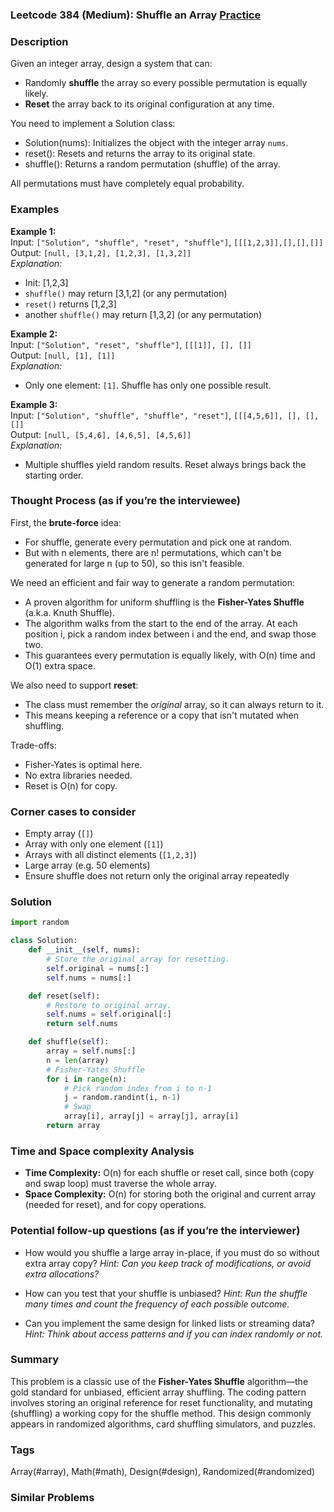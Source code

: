 ### Leetcode 384 (Medium): Shuffle an Array [Practice](https://leetcode.com/problems/shuffle-an-array)

### Description  
Given an integer array, design a system that can:
- Randomly **shuffle** the array so every possible permutation is equally likely.
- **Reset** the array back to its original configuration at any time.

You need to implement a Solution class:
- Solution(nums): Initializes the object with the integer array `nums`.
- reset(): Resets and returns the array to its original state.
- shuffle(): Returns a random permutation (shuffle) of the array.

All permutations must have completely equal probability.

### Examples  

**Example 1:**  
Input: `["Solution", "shuffle", "reset", "shuffle"]`, `[[[1,2,3]],[],[],[]]`  
Output: `[null, [3,1,2], [1,2,3], [1,3,2]]`  
*Explanation:*
- Init: [1,2,3]
- `shuffle()` may return [3,1,2] (or any permutation)
- `reset()` returns [1,2,3]
- another `shuffle()` may return [1,3,2] (or any permutation)

**Example 2:**  
Input: `["Solution", "reset", "shuffle"]`, `[[[1]], [], []]`  
Output: `[null, [1], [1]]`  
*Explanation:*
- Only one element: `[1]`. Shuffle has only one possible result.

**Example 3:**  
Input: `["Solution", "shuffle", "shuffle", "reset"]`, `[[[4,5,6]], [], [], []]`  
Output: `[null, [5,4,6], [4,6,5], [4,5,6]]`  
*Explanation:*
- Multiple shuffles yield random results. Reset always brings back the starting order.

### Thought Process (as if you’re the interviewee)  

First, the **brute-force** idea:  
- For shuffle, generate every permutation and pick one at random.  
- But with n elements, there are n! permutations, which can't be generated for large n (up to 50), so this isn't feasible.

We need an efficient and fair way to generate a random permutation:
- A proven algorithm for uniform shuffling is the **Fisher-Yates Shuffle** (a.k.a. Knuth Shuffle).
- The algorithm walks from the start to the end of the array. At each position i, pick a random index between i and the end, and swap those two.  
- This guarantees every permutation is equally likely, with O(n) time and O(1) extra space.

We also need to support **reset**:  
- The class must remember the _original_ array, so it can always return to it.
- This means keeping a reference or a copy that isn't mutated when shuffling.

Trade-offs:  
- Fisher-Yates is optimal here.  
- No extra libraries needed.
- Reset is O(n) for copy.

### Corner cases to consider  
- Empty array (`[]`)
- Array with only one element (`[1]`)
- Arrays with all distinct elements (`[1,2,3]`)
- Large array (e.g. 50 elements)
- Ensure shuffle does not return only the original array repeatedly

### Solution

```python
import random

class Solution:
    def __init__(self, nums):
        # Store the original array for resetting.
        self.original = nums[:]
        self.nums = nums[:]

    def reset(self):
        # Restore to original array.
        self.nums = self.original[:]
        return self.nums

    def shuffle(self):
        array = self.nums[:]
        n = len(array)
        # Fisher-Yates Shuffle
        for i in range(n):
            # Pick random index from i to n-1
            j = random.randint(i, n-1)
            # Swap
            array[i], array[j] = array[j], array[i]
        return array
```

### Time and Space complexity Analysis  

- **Time Complexity:** O(n) for each shuffle or reset call, since both (copy and swap loop) must traverse the whole array.
- **Space Complexity:** O(n) for storing both the original and current array (needed for reset), and for copy operations.

### Potential follow-up questions (as if you’re the interviewer)  

- How would you shuffle a large array in-place, if you must do so without extra array copy?
  *Hint: Can you keep track of modifications, or avoid extra allocations?*

- How can you test that your shuffle is unbiased?
  *Hint: Run the shuffle many times and count the frequency of each possible outcome.*

- Can you implement the same design for linked lists or streaming data?
  *Hint: Think about access patterns and if you can index randomly or not.*

### Summary

This problem is a classic use of the **Fisher-Yates Shuffle** algorithm—the gold standard for unbiased, efficient array shuffling. The coding pattern involves storing an original reference for reset functionality, and mutating (shuffling) a working copy for the shuffle method. This design commonly appears in randomized algorithms, card shuffling simulators, and puzzles.

### Tags
Array(#array), Math(#math), Design(#design), Randomized(#randomized)

### Similar Problems
